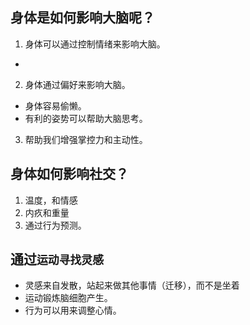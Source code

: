 ## 身体是如何影响大脑呢？

1. 身体可以通过控制情绪来影响大脑。
- 

2. 身体通过偏好来影响大脑。
- 身体容易偷懒。
- 有利的姿势可以帮助大脑思考。

3. 帮助我们增强掌控力和主动性。

## 身体如何影响社交？

1. 温度，和情感
2. 内疚和重量
3. 通过行为预测。

## 通过```运动寻找灵感```
- 灵感来自发散，站起来做其他事情（迁移），而不是坐着
- 运动锻炼脑细胞产生。
- 行为可以用来调整心情。
